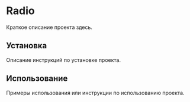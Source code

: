 # Radio

Краткое описание проекта здесь.

## Установка

Описание инструкций по установке проекта.

## Использование

Примеры использования или инструкции по использованию проекта.
